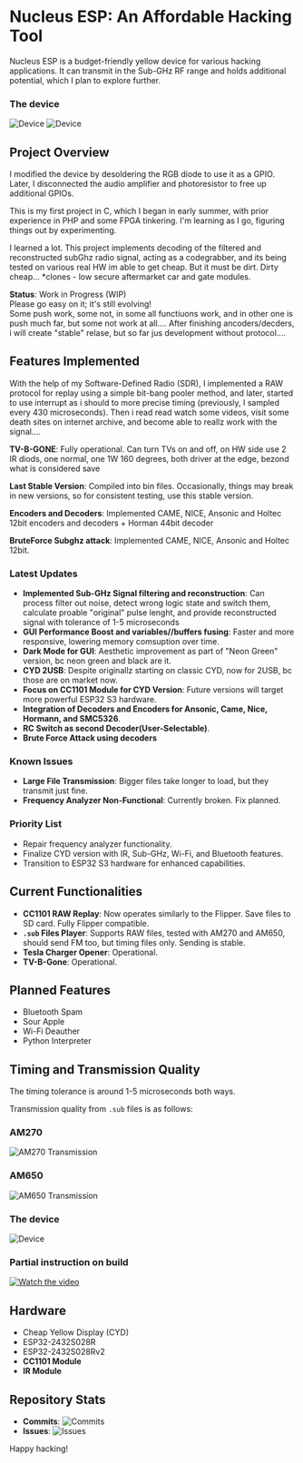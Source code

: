 # Nucleus ESP: An Affordable Hacking Tool

Nucleus ESP is a budget-friendly yellow device for various hacking applications. It can transmit in the Sub-GHz RF range and holds additional potential, which I plan to explore further.

### The device
![Device](https://github.com/GthiN89/NucleusESP32/blob/main/images/brute.jpg)
![Device](https://github.com/GthiN89/NucleusESP32/blob/main/images/encoder.jpg)

## Project Overview

I modified the device by desoldering the RGB diode to use it as a GPIO. Later, I disconnected the audio amplifier and photoresistor to free up additional GPIOs.

This is my first project in C, which I began in early summer, with prior experience in PHP and some FPGA tinkering. I'm learning as I go, figuring things out by experimenting.

I learned a lot. This project implements decoding of the filtered and reconstructed subGhz radio signal, acting as a codegrabber, and its being tested on various real HW im able to get cheap. But it must be dirt. Dirty cheap...
*clones - low secure aftermarket car and gate modules.

**Status**: Work in Progress (WIP)  
Please go easy on it; it's still evolving!  
Some push work, some not, in some all functiuons work, and in other one is push much far, but some not work at all.... After finishing ancoders/decders, i will create "stable" relase, but so far jus development without protocol....

## Features Implemented

With the help of my Software-Defined Radio (SDR), I implemented a RAW protocol for replay using a simple bit-bang pooler method, and later, started to use interrupt as i should to more precise timing (previously, I sampled every 430 microseconds). Then i read read watch some videos, visit some death sites on internet archive, and become able to reallz work with the signal....

**TV-B-GONE**: Fully operational. Can turn TVs on and off, on HW side use 2 IR diods, one normal, one 1W  160 degrees, both driver at the edge, bezond what is considered save

**Last Stable Version**: Compiled into bin files. Occasionally, things may break in new versions, so for consistent testing, use this stable version.

**Encoders and Decoders**: Implemented CAME, NICE, Ansonic and Holtec 12bit encoders and decoders + Horman 44bit decoder

**BruteForce Subghz attack**: Implemented CAME, NICE, Ansonic and Holtec 12bit.

### Latest Updates
- **Implemented Sub-GHz Signal filtering and reconstruction**: Can process filter out noise, detect wrong logic state and switch them, calculate proable "original" pulse lenght, and provide reconstructed signal with tolerance of 1-5 microseconds
- **GUI Performance Boost and variables//buffers fusing**: Faster and more responsive, lowering memory comsuption over time.
- **Dark Mode for GUI**: Aesthetic improvement as part of "Neon Green" version, bc neon green and black are it.
- **CYD 2USB**: Despite originallz starting on classic CYD, now for 2USB, bc those are on market now.
- **Focus on CC1101 Module for CYD Version**: Future versions will target more powerful ESP32 S3 hardware.
- **Integration of Decoders and Encoders for Ansonic, Came, Nice, Hormann, and SMC5326**.
- **RC Switch as second Decoder(User-Selectable)**.
- **Brute Force Attack using decoders** 

### Known Issues
- **Large File Transmission**: Bigger files take longer to load, but they transmit just fine.
- **Frequency Analyzer Non-Functional**: Currently broken. Fix planned.

### Priority List
- Repair frequency analyzer functionality.
- Finalize CYD version with IR, Sub-GHz, Wi-Fi, and Bluetooth features.
- Transition to ESP32 S3 hardware for enhanced capabilities.

## Current Functionalities
- **CC1101 RAW Replay**: Now operates similarly to the Flipper. Save files to SD card. Fully Flipper compatible.  
- **`.sub` Files Player**: Supports RAW files, tested with AM270 and AM650, should send FM too, but timing files only. Sending is stable.  
- **Tesla Charger Opener**: Operational.  
- **TV-B-Gone**: Operational.

## Planned Features
- Bluetooth Spam  
- Sour Apple  
- Wi-Fi Deauther  
- Python Interpreter  

## Timing and Transmission Quality

The timing tolerance is around 1-5 microseconds both ways.

Transmission quality from `.sub` files is as follows:

### AM270
![AM270 Transmission](https://github.com/GthiN89/NucleusESP32/blob/main/images/AM270.PNG)

### AM650
![AM650 Transmission](https://github.com/GthiN89/NucleusESP32/blob/main/images/AM650.PNG)

### The device
![Device](https://github.com/GthiN89/NucleusESP32/blob/main/images/device.png)

### Partial instruction on build

[![Watch the video](https://github.com/GthiN89/NucleusESP32/raw/refs/heads/main/images/Untitled.png)](https://github.com/GthiN89/NucleusESP32/raw/refs/heads/main/video/video.mp4)

## Hardware
- Cheap Yellow Display (CYD)  
- ESP32-2432S028R  
- ESP32-2432S028Rv2  
- **CC1101 Module**  
- **IR Module**

## Repository Stats
- **Commits**: ![Commits](https://img.shields.io/github/commit-activity/m/GthiN89/NucleusESP32)
- **Issues**: ![Issues](https://img.shields.io/github/issues/GthiN89/NucleusESP32)

Happy hacking!
